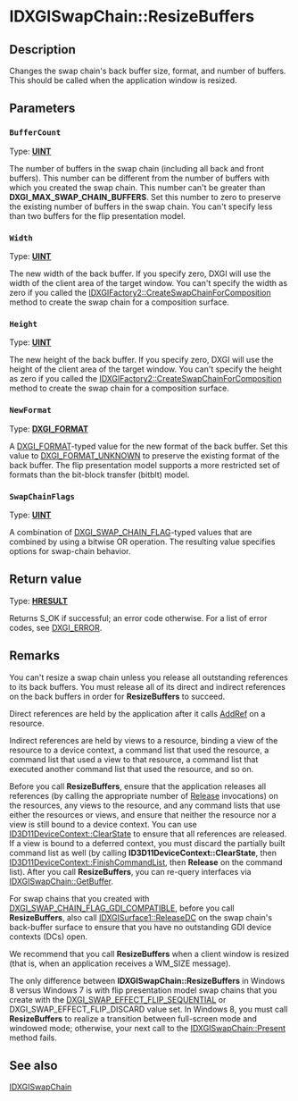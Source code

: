 # IDXGISwapChain::ResizeBuffers

## Description

Changes the swap chain's back buffer size, format, and number of buffers.
This should be called when the application window is resized.

## Parameters

### `BufferCount`

Type: **[UINT](https://learn.microsoft.com/windows/desktop/WinProg/windows-data-types)**

The number of buffers in the swap chain (including all back and front buffers).
This number can be different from the number of buffers with which you created the swap chain.
This number can't be greater than **DXGI_MAX_SWAP_CHAIN_BUFFERS**.
Set this number to zero to preserve the existing number of buffers in the swap chain.
You can't specify less than two buffers for the flip presentation model.

### `Width`

Type: **[UINT](https://learn.microsoft.com/windows/desktop/WinProg/windows-data-types)**

The new width of the back buffer.
If you specify zero, DXGI will use the width of the client area of the target window.
You can't specify the width as zero if you called the [IDXGIFactory2::CreateSwapChainForComposition](https://learn.microsoft.com/windows/desktop/api/dxgi1_2/nf-dxgi1_2-idxgifactory2-createswapchainforcomposition) method to create the swap chain for a composition surface.

### `Height`

Type: **[UINT](https://learn.microsoft.com/windows/desktop/WinProg/windows-data-types)**

The new height of the back buffer.
If you specify zero, DXGI will use the height of the client area of the target window.
You can't specify the height as zero if you called the [IDXGIFactory2::CreateSwapChainForComposition](https://learn.microsoft.com/windows/desktop/api/dxgi1_2/nf-dxgi1_2-idxgifactory2-createswapchainforcomposition) method to create the swap chain for a composition surface.

### `NewFormat`

Type: **[DXGI_FORMAT](https://learn.microsoft.com/windows/desktop/api/dxgiformat/ne-dxgiformat-dxgi_format)**

A [DXGI_FORMAT](https://learn.microsoft.com/windows/desktop/api/dxgiformat/ne-dxgiformat-dxgi_format)-typed value for the new format of the back buffer.
Set this value to [DXGI_FORMAT_UNKNOWN](https://learn.microsoft.com/windows/desktop/api/dxgiformat/ne-dxgiformat-dxgi_format) to preserve the existing format of the back buffer.
The flip presentation model supports a more restricted set of formats than the bit-block transfer (bitblt) model.

### `SwapChainFlags`

Type: **[UINT](https://learn.microsoft.com/windows/desktop/WinProg/windows-data-types)**

A combination of [DXGI_SWAP_CHAIN_FLAG](https://learn.microsoft.com/windows/desktop/api/dxgi/ne-dxgi-dxgi_swap_chain_flag)-typed values that are combined by using a bitwise OR operation.
The resulting value specifies options for swap-chain behavior.

## Return value

Type: **[HRESULT](https://learn.microsoft.com/windows/win32/com/structure-of-com-error-codes)**

Returns S_OK if successful; an error code otherwise.
For a list of error codes, see [DXGI_ERROR](https://learn.microsoft.com/windows/desktop/direct3ddxgi/dxgi-error).

## Remarks

You can't resize a swap chain unless you release all outstanding references to its back buffers.
You must release all of its direct and indirect references on the back buffers in order for **ResizeBuffers** to succeed.

Direct references are held by the application after it calls [AddRef](https://learn.microsoft.com/windows/desktop/api/unknwn/nf-unknwn-iunknown-addref) on a resource.

Indirect references are held by views to a resource, binding a view of the resource to a device context,
a command list that used the resource, a command list that used a view to that resource, a command list that executed another command list that used the
resource, and so on.

Before you call **ResizeBuffers**, ensure that the application releases all references
(by calling the appropriate number of [Release](https://learn.microsoft.com/windows/desktop/api/unknwn/nf-unknwn-iunknown-release) invocations) on the resources, any views to the resource, and any command lists that use either the resources or views,
and ensure that neither the resource nor a view is still bound to a device context.
You can use [ID3D11DeviceContext::ClearState](https://learn.microsoft.com/windows/desktop/api/d3d11/nf-d3d11-id3d11devicecontext-clearstate) to ensure that all references are released.
If a view is bound to a deferred context, you must discard the partially built command list as well (by calling
**ID3D11DeviceContext::ClearState**, then
[ID3D11DeviceContext::FinishCommandList](https://learn.microsoft.com/windows/desktop/api/d3d11/nf-d3d11-id3d11devicecontext-finishcommandlist), then
**Release** on the command list).
After you call **ResizeBuffers**, you can re-query interfaces via [IDXGISwapChain::GetBuffer](https://learn.microsoft.com/windows/desktop/api/dxgi/nf-dxgi-idxgiswapchain-getbuffer).

For swap chains that you created with [DXGI_SWAP_CHAIN_FLAG_GDI_COMPATIBLE](https://learn.microsoft.com/windows/desktop/api/dxgi/ne-dxgi-dxgi_swap_chain_flag),
before you call **ResizeBuffers**, also call [IDXGISurface1::ReleaseDC](https://learn.microsoft.com/windows/desktop/api/dxgi/nf-dxgi-idxgisurface1-releasedc) on the swap chain's back-buffer surface
to ensure that you have no outstanding GDI device contexts (DCs) open.

We recommend that you call **ResizeBuffers** when a client window is resized (that is, when an application receives a WM_SIZE message).

The only difference between **IDXGISwapChain::ResizeBuffers** in Windows 8 versus Windows 7 is with
flip presentation model swap chains that you create with the [DXGI_SWAP_EFFECT_FLIP_SEQUENTIAL](https://learn.microsoft.com/windows/desktop/api/dxgi/ne-dxgi-dxgi_swap_effect) or DXGI_SWAP_EFFECT_FLIP_DISCARD value set.
In Windows 8, you must call **ResizeBuffers** to realize a transition between full-screen mode and windowed mode;
otherwise, your next call to the [IDXGISwapChain::Present](https://learn.microsoft.com/windows/desktop/api/dxgi/nf-dxgi-idxgiswapchain-present) method fails.

## See also

[IDXGISwapChain](https://learn.microsoft.com/windows/desktop/api/dxgi/nn-dxgi-idxgiswapchain)